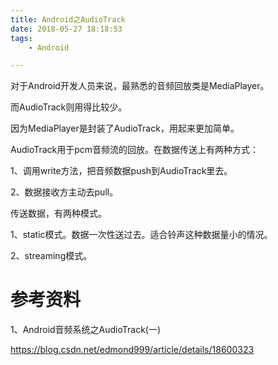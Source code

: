 ```yaml
---
title: Android之AudioTrack
date: 2018-05-27 18:18:53
tags:
	- Android

---
```




对于Android开发人员来说，最熟悉的音频回放类是MediaPlayer。

而AudioTrack则用得比较少。

因为MediaPlayer是封装了AudioTrack，用起来更加简单。



AudioTrack用于pcm音频流的回放。在数据传送上有两种方式：

1、调用write方法，把音频数据push到AudioTrack里去。

2、数据接收方主动去pull。



传送数据，有两种模式。

1、static模式。数据一次性送过去。适合铃声这种数据量小的情况。

2、streaming模式。



# 参考资料

1、Android音频系统之AudioTrack(一)

https://blog.csdn.net/edmond999/article/details/18600323
